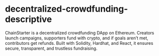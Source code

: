 # decentralized-crowdfunding-descriptive
ChainStarter is a decentralized crowdfunding DApp on Ethereum. Creators launch campaigns, supporters fund with crypto, and if goals aren’t met, contributors get refunds. Built with Solidity, Hardhat, and React, it ensures secure, transparent, and trustless fundraising.
